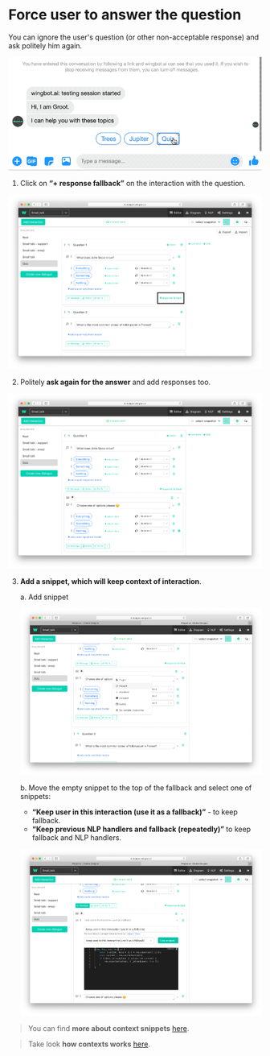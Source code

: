 # Force user to answer the question

You can ignore the user's question (or other non-acceptable response) and ask politely him again. 

![conversation direct](./image1.gif)

1. Click on **“+ response fallback”** on the interaction with the question.

![add fallback](./image_1.png)

2. Politely **ask again for the answer** and add responses too.

![add message](./image_2.png)

3. **Add a snippet, which will keep context of interaction**.

    a. Add snippet

    ![add snippet](./image_3.png)

    b. Move the empty snippet to the top of the fallback and select one of snippets: 
    - **“Keep user in this interaction (use it as a fallback)”** - to keep fallback.
    - **“Keep previous NLP handlers and fallback (repeatedly)”** to keep fallback and NLP handlers.

    ![add snippet](./image_4.png)


> You can find **more about context snippets** [here](./../HelpersForKeepingUserInContext/snippetsForContext.html).

> Take look **how contexts works** [here](./../keepUserInContext/keepUserInContext.html).
